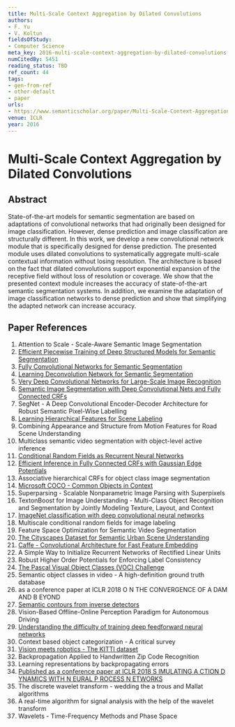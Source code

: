 ```yaml
---
title: Multi-Scale Context Aggregation by Dilated Convolutions
authors:
- F. Yu
- V. Koltun
fieldsOfStudy:
- Computer Science
meta_key: 2016-multi-scale-context-aggregation-by-dilated-convolutions
numCitedBy: 5451
reading_status: TBD
ref_count: 44
tags:
- gen-from-ref
- other-default
- paper
urls:
- https://www.semanticscholar.org/paper/Multi-Scale-Context-Aggregation-by-Dilated-Yu-Koltun/7f5fc84819c0cf94b771fe15141f65b123f7b8ec?sort=total-citations
venue: ICLR
year: 2016
---
```


# Multi-Scale Context Aggregation by Dilated Convolutions

## Abstract

State-of-the-art models for semantic segmentation are based on adaptations of convolutional networks that had originally been designed for image classification. However, dense prediction and image classification are structurally different. In this work, we develop a new convolutional network module that is specifically designed for dense prediction. The presented module uses dilated convolutions to systematically aggregate multi-scale contextual information without losing resolution. The architecture is based on the fact that dilated convolutions support exponential expansion of the receptive field without loss of resolution or coverage. We show that the presented context module increases the accuracy of state-of-the-art semantic segmentation systems. In addition, we examine the adaptation of image classification networks to dense prediction and show that simplifying the adapted network can increase accuracy.

## Paper References

1. Attention to Scale - Scale-Aware Semantic Image Segmentation
2. [Efficient Piecewise Training of Deep Structured Models for Semantic Segmentation](2016-efficient-piecewise-training-of-deep-structured-models-for-semantic-segmentation)
3. [Fully Convolutional Networks for Semantic Segmentation](2017-fully-convolutional-networks-for-semantic-segmentation)
4. [Learning Deconvolution Network for Semantic Segmentation](2015-learning-deconvolution-network-for-semantic-segmentation)
5. [Very Deep Convolutional Networks for Large-Scale Image Recognition](2014-vggnet.md)
6. [Semantic Image Segmentation with Deep Convolutional Nets and Fully Connected CRFs](2015-semantic-image-segmentation-with-deep-convolutional-nets-and-fully-connected-crfs)
7. SegNet - A Deep Convolutional Encoder-Decoder Architecture for Robust Semantic Pixel-Wise Labelling
8. [Learning Hierarchical Features for Scene Labeling](2013-learning-hierarchical-features-for-scene-labeling)
9. Combining Appearance and Structure from Motion Features for Road Scene Understanding
10. Multiclass semantic video segmentation with object-level active inference
11. [Conditional Random Fields as Recurrent Neural Networks](2015-conditional-random-fields-as-recurrent-neural-networks)
12. [Efficient Inference in Fully Connected CRFs with Gaussian Edge Potentials](2011-efficient-inference-in-fully-connected-crfs-with-gaussian-edge-potentials)
13. Associative hierarchical CRFs for object class image segmentation
14. [Microsoft COCO - Common Objects in Context](2014-microsoft-coco-common-objects-in-context)
15. Superparsing - Scalable Nonparametric Image Parsing with Superpixels
16. TextonBoost for Image Understanding - Multi-Class Object Recognition and Segmentation by Jointly Modeling Texture, Layout, and Context
17. [ImageNet classification with deep convolutional neural networks](2012-alexnet.md)
18. Multiscale conditional random fields for image labeling
19. Feature Space Optimization for Semantic Video Segmentation
20. [The Cityscapes Dataset for Semantic Urban Scene Understanding](2016-the-cityscapes-dataset-for-semantic-urban-scene-understanding)
21. [Caffe - Convolutional Architecture for Fast Feature Embedding](2014-caffe-convolutional-architecture-for-fast-feature-embedding)
22. A Simple Way to Initialize Recurrent Networks of Rectified Linear Units
23. Robust Higher Order Potentials for Enforcing Label Consistency
24. [The Pascal Visual Object Classes (VOC) Challenge](2009-the-pascal-visual-object-classes-voc-challenge)
25. Semantic object classes in video - A high-definition ground truth database
26. as a conference paper at ICLR 2018 O N THE CONVERGENCE OF A DAM AND B EYOND
27. [Semantic contours from inverse detectors](2011-semantic-contours-from-inverse-detectors)
28. Vision-Based Offline-Online Perception Paradigm for Autonomous Driving
29. [Understanding the difficulty of training deep feedforward neural networks](2010-understanding-the-difficulty-of-training-deep-feedforward-neural-networks)
30. Context based object categorization - A critical survey
31. [Vision meets robotics - The KITTI dataset](2013-vision-meets-robotics-the-kitti-dataset)
32. Backpropagation Applied to Handwritten Zip Code Recognition
33. Learning representations by backpropagating errors
34. [Published as a conference paper at ICLR 2018 S IMULATING A CTION D YNAMICS WITH N EURAL P ROCESS N ETWORKS](2018-published-as-a-conference-paper-at-iclr-2018-s-imulating-a-ction-d-ynamics-with-n-eural-p-rocess-n-etworks)
35. The discrete wavelet transform - wedding the a trous and Mallat algorithms
36. A real-time algorithm for signal analysis with the help of the wavelet transform
37. Wavelets - Time-Frequency Methods and Phase Space
